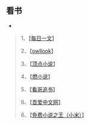 看书
---
-

> 1、【[每日一文](https://meiriyiwen.com/)】
>
> 2、【[owllook](https://www.owllook.net/md/qidian)】
>
> 3、【[顶点小说](https://m.x23us.com/)】
>
> 4、【[燃小说](https://m.ranwena.com/)】
>
> 5、【[看哥追书](https://m.seego.co/)】
>
> 6、【[吾爱中文网](http://m.5izww.com/)】
>
> 6、【[免费小说之王（小米）](https://reader.browser.duokan.com/v2/#tab=store/)】
